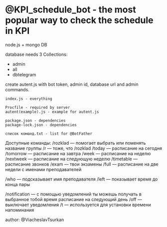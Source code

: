 # @KPI_schedule_bot - the most popular way to check the schedule in KPI

node.js + mongo DB


database needs 3 Collections:
- admin
- all
- dbtelegram

create autent.js with bot token, admin id, database url and admin commands.

	index.js - everything
  
 	Procfile - required by server
	autent(example).js - example for autent.js
	
	package.json - dependencies
	package-lock.json - dependencies

	список команд.txt - list for @BotFather



Доступные команды:
/rozklad — помогает выбрать или поменять название группы
/r — тоже, что /rozklad
 /today — расписание на сегодня
 /tomorrow — расписание на завтра
 /week — расписание на неделю
 /nextweek — расписание на следующую неделю
 /timetable — расписание звонков
/exam — твои экзамены
/full — расписание на две недели с именами преподавателей

/who — подсказывает имя преподавателя
/left — показывает время до конца пары

/notification — c помощью уведомлений ты можешь получать в выбранное тобой время расписание на следующий день
 /off — выключает уведомления
 /t — используется для установки времени напоминания


author: @ViacheslavTsurkan
